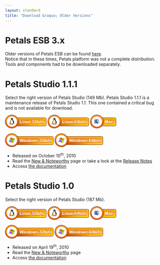 ```yaml
---
layout: standard
title: "Download &raquo; Older Versions"
--- 
```


# Petals ESB 3.x

Older versions of Petals ESB can be found [here](http://download.petalslink.com/petals-esb/).  
Notice that in these times, Petals platform was not a complete distribution. Tools and components
had to be downloaded separately.

# Petals Studio 1.1.1

Select the right version of Petals Studio (149 Mb).
Petals Studio 1.1.1 is a maintenance release of Petals Studio 1.1. This one contained a critical bug
and is not available for download.

<a href="http://download.petalslink.com/petals-studio/Petals-Studio--1.1.1--linux.gtk.x86.zip"><img alt="Linux x32" src="images/linux_32.png" /></a> 
<a href="http://download.petalslink.com/petals-studio/Petals-Studio--1.1.1--linux.gtk.x86_64.zip"><img alt="Linux x64" src="images/linux_64.png" /></a>
<a href="http://download.petalslink.com/petals-studio/Petals-Studio--1.1.1--macosx.cocoa.x86_64.zip"><img alt="MacOS" src="images/mac.png" /></a><br />  

<a href="http://download.petalslink.com/petals-studio/Petals-Studio--1.1.1--win32.win32.x86.zip"><img alt="Windows x32" src="images/windows_32.png"/></a>
<a href="http://download.petalslink.com/petals-studio/Petals-Studio--1.1.1--win32.win32.x86_64.zip"><img alt="Windows x64" src="images/windows_64.png"/></a>

- Released on October 10<sup>th</sup>, 2010
- Read the [New & Noteworthy](https://doc.petalslink.com/display/petalsstudio11/New+and+Noteworthy) page or take a look at the [Release Notes](https://jira.petalslink.com/secure/ReleaseNote.jspa?projectId=10070&version=10078)
- Access [the documentation](https://doc.petalslink.com/display/petalsstudio11/Petals+Studio+1.1)

# Petals Studio 1.0

Select the right version of Petals Studio (187 Mb).

<a href="http://download.petalslink.com/petals-studio/Petals-Studio--1.0--linux.gtk.x86.zip"><img alt="Linux x32" src="images/linux_32.png" /></a> 
<a href="http://download.petalslink.com/petals-studio/Petals-Studio--1.0--linux.gtk.x86_64.zip"><img alt="Linux x64" src="images/linux_64.png" /></a>
<a href="http://download.petalslink.com/petals-studio/Petals-Studio--1.0--macosx.cocoa.x86_64.zip"><img alt="MacOS" src="images/mac.png" /></a><br />  

<a href="http://download.petalslink.com/petals-studio/Petals-Studio--1.0--win32.win32.x86.zip"><img alt="Windows x32" src="images/windows_32.png"/></a>
<a href="http://download.petalslink.com/petals-studio/Petals-Studio--1.0--win32.win32.x86_64.zip"><img alt="Windows x64" src="images/windows_64.png"/></a>

- Released on April 19<sup>th</sup>, 2010
- Read the [New & Noteworthy](https://doc.petalslink.com/display/petalsstudio10/New+and+Noteworthy) page
- Access [the documentation](https://doc.petalslink.com/display/petalsstudio10/Petals+Studio+1.0)

